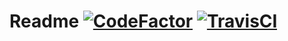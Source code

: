 # Readme [![CodeFactor](https://www.codefactor.io/repository/github/eternialz/perso/badge)](https://www.codefactor.io/repository/github/eternialz/perso/) [![TravisCI](https://travis-ci.org/eternialz/perso.svg?branch=master)](https://travis-ci.org/eternialz/perso)
